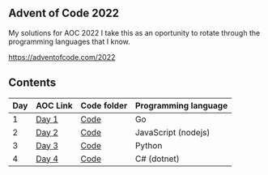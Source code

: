 ## Advent of Code 2022

My solutions for AOC 2022
I take this as an oportunity to rotate through the programming languages that I know.

https://adventofcode.com/2022

## Contents

| Day | AOC Link | Code folder | Programming language |
|-----|----------|-----------------|----------------------|
| 1 | [Day 1](https://adventofcode.com/2022/day/1) | [Code](./day-1) | Go |
| 2 | [Day 2](https://adventofcode.com/2022/day/2) | [Code](./day-2) | JavaScript (nodejs) |
| 3 | [Day 3](https://adventofcode.com/2022/day/3) | [Code](./day-3) | Python |
| 4 | [Day 4](https://adventofcode.com/2022/day/4) | [Code](./day-4) | C# (dotnet) |
